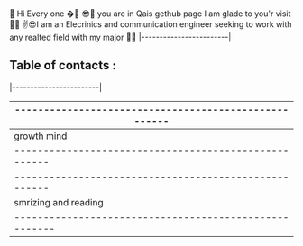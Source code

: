  🙌 Hi Every one �🤳
😎👀 you are in Qais gethub page I am glade to you'r visit 🐱‍💻
✌😎I am an Elecrinics and communication engineer seeking to work with any realted field with my major 🐱‍🚀
|------------------------|
## Table of contacts :
|------------------------|



|-----------------------------------------------------|
|-----------------------------------------------------|
|  growth mind             |  [growth mind](https://qaisalshorman.github.io/Read-Me/growth-mind)|
|-----------------------------------------------------|
|-----------------------------------------------------|
|smrizing and reading    | [smrizing and reading ](https://qaisalshorman.github.io/Read-Me/reading%20note)|
|------------------------------------------------------                          |

